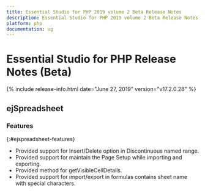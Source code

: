 ```yaml
---
title: Essential Studio for PHP 2019 volume 2 Beta Release Notes  
description: Essential Studio for PHP 2019 volume 2 Beta Release Notes  
platform: php
documentation: ug
---
```


# Essential Studio for PHP  Release Notes  (Beta) 

{% include release-info.html date="June 27, 2019"  version="v17.2.0.28" %} 






## ejSpreadsheet

### Features
{:#ejspreadsheet-features}

* Provided support for Insert/Delete option in Discontinuous named range.
* Provided support for maintain the Page Setup while importing and exporting.
* Provided method for getVisibleCellDetails.
* Provided support for import/export in formulas contains sheet name with special characters.
